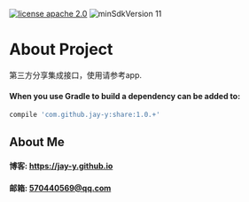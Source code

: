 [![license apache 2.0](https://img.shields.io/badge/license-apache%202.0-blue.svg)](http://www.apache.org/licenses/LICENSE-2.0)
![minSdkVersion 11](https://img.shields.io/badge/minSdkVersion-11-green.svg)
# About Project
第三方分享集成接口，使用请参考app.
#### When you use Gradle to build a dependency can be added to:
```javascript
compile 'com.github.jay-y:share:1.0.+'
```
## About Me
#### 博客: https://jay-y.github.io
#### 邮箱: 570440569@qq.com
